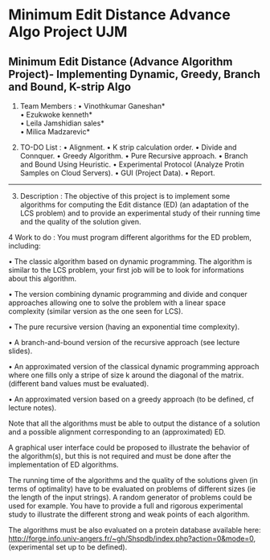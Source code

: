 # Minimum Edit Distance Advance Algo Project UJM
Minimum Edit Distance (Advance Algorithm Project)- Implementing Dynamic, Greedy, Branch and Bound, K-strip Algo
-------------------------------------------------------------------------------------------------------------------------
1. Team Members : 
• Vinothkumar Ganeshan* <br />
• Ezukwoke kenneth*<br />
• Leila Jamshidian sales*<br />
• Milica Madzarevic*<br />

2. TO-DO List :
• Alignment.
• K strip calculation order.
• Divide and Connquer.
• Greedy Algorithm.
• Pure Recursive approach.
• Branch and Bound Using Heuristic.
• Experimental Protocol (Analyze Protin Samples on Cloud Servers).
• GUI (Project Data).
• Report.

---------------------------------------------------------------------------------------------------------
3. Description : 
The objective of this project is to implement some algorithms for computing the Edit distance (ED) (an adaptation of the LCS problem) and to provide an experimental study of their running time and the quality of the solution given.

4 Work to do : 
You must program different algorithms for the ED problem, including:

• The classic algorithm based on dynamic programming. The algorithm is similar to the LCS problem, your first job will be to look for informations about this algorithm.

• The version combining dynamic programming and divide and conquer approaches allowing one to solve the problem with a linear space complexity (similar version as the one seen for LCS).

• The pure recursive version (having an exponential time complexity).

• A branch-and-bound version of the recursive approach (see lecture slides).

• An approximated version of the classical dynamic programming approach where one fills only a stripe of size k around the diagonal of the matrix. (different band values must be evaluated).

• An approximated version based on a greedy approach (to be defined, cf lecture notes).

Note that all the algorithms must be able to output the distance of a solution and a possible alignment corresponding to an (approximated) ED.

A graphical user interface could be proposed to illustrate the behavior of the algorithm(s), but this is not required and must be done after the implementation of ED algorithms.

The running time of the algorithms and the quality of the solutions given (in terms of optimality) have to be evaluated on problems of different sizes (ie the length of the input strings). A random generator of problems could be used for example. You have to provide a full and rigorous experimental study to illustrate the different strong and weak points of each algorithm.

The algorithms must be also evaluated on a protein database available here: http://forge.info.univ-angers.fr/~gh/Shspdb/index.php?action=0&mode=0, (experimental set up to be defined).

